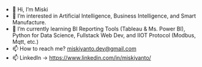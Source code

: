- 👋 Hi, I’m Miski
- 👀 I’m interested in Artificial Intelligence, Business Intelligence, and Smart Manufacture.
- 🌱 I’m currently learning BI Reporting Tools (Tableau & Ms. Power BI), Python for Data Science, Fullstack Web Dev, and IIOT Protocol (Modbus, Mqtt, etc.)
- 📫 How to reach me? miskiyanto.dev@gmail.com
- 📫 LinkedIn -> https://www.linkedin.com/in/miskiyanto/

